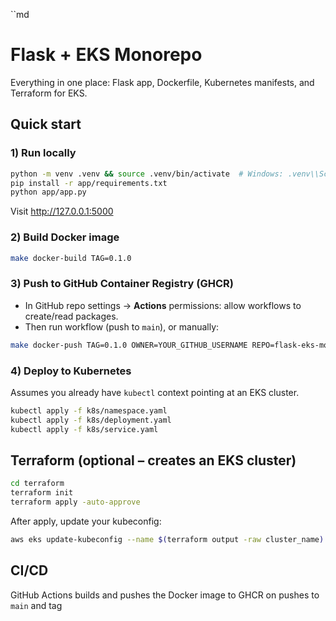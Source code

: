 ``md
# Flask + EKS Monorepo

Everything in one place: Flask app, Dockerfile, Kubernetes manifests, and Terraform for EKS.

## Quick start

### 1) Run locally
```bash
python -m venv .venv && source .venv/bin/activate  # Windows: .venv\\Scripts\\activate
pip install -r app/requirements.txt
python app/app.py
```

Visit http://127.0.0.1:5000

### 2) Build Docker image
```bash
make docker-build TAG=0.1.0
```

### 3) Push to GitHub Container Registry (GHCR)
- In GitHub repo settings → **Actions** permissions: allow workflows to create/read packages.
- Then run workflow (push to `main`), or manually:
```bash
make docker-push TAG=0.1.0 OWNER=YOUR_GITHUB_USERNAME REPO=flask-eks-monorepo
```

### 4) Deploy to Kubernetes
Assumes you already have `kubectl` context pointing at an EKS cluster.
```bash
kubectl apply -f k8s/namespace.yaml
kubectl apply -f k8s/deployment.yaml
kubectl apply -f k8s/service.yaml
```

## Terraform (optional – creates an EKS cluster)
```bash
cd terraform
terraform init
terraform apply -auto-approve
```
After apply, update your kubeconfig:
```bash
aws eks update-kubeconfig --name $(terraform output -raw cluster_name) --region $(terraform output -raw region)
```

## CI/CD
GitHub Actions builds and pushes the Docker image to GHCR on pushes to `main` and tag
